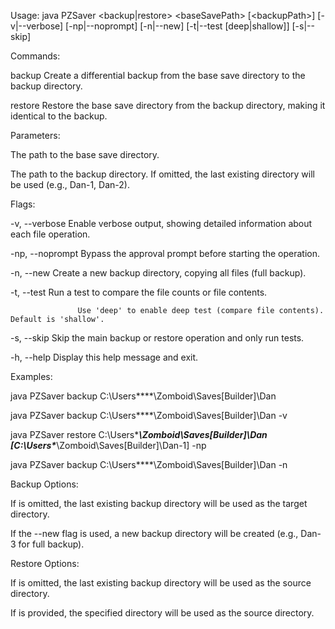 Usage: java PZSaver <backup|restore> \<baseSavePath\> [\<backupPath\>] [-v|--verbose] [-np|--noprompt] [-n|--new] [-t|--test [deep|shallow]] [-s|--skip]

Commands:

  backup     Create a differential backup from the base save directory to the backup directory.
  
  restore    Restore the base save directory from the backup directory, making it identical to the backup.

  

Parameters:

  <baseSavePath>   The path to the base save directory.
  
  <backupPath>     The path to the backup directory. If omitted, the last existing directory will be used (e.g., Dan-1, Dan-2).

  

Flags:

  -v, --verbose    Enable verbose output, showing detailed information about each file operation.
  
  -np, --noprompt  Bypass the approval prompt before starting the operation.
  
  -n, --new        Create a new backup directory, copying all files (full backup).
  
  -t, --test       Run a test to compare the file counts or file contents.
  
                   Use 'deep' to enable deep test (compare file contents). Default is 'shallow'.
                   
  -s, --skip       Skip the main backup or restore operation and only run tests.
  
  -h, --help       Display this help message and exit.
  

Examples:

  java PZSaver backup C:\Users\****\Zomboid\Saves\[Builder]\Dan
  
  java PZSaver backup C:\Users\****\Zomboid\Saves\[Builder]\Dan -v
  
  java PZSaver restore C:\Users\****\Zomboid\Saves\[Builder]\Dan [C:\Users\****\Zomboid\Saves\[Builder]\Dan-1] -np
  
  java PZSaver backup C:\Users\****\Zomboid\Saves\[Builder]\Dan -n
  

Backup Options:

  If <backupPath> is omitted, the last existing backup directory will be used as the target directory.
  
  If the --new flag is used, a new backup directory will be created (e.g., Dan-3 for full backup).
  


Restore Options:

  If <backupPath> is omitted, the last existing backup directory will be used as the source directory.
  
  If <backupPath> is provided, the specified directory will be used as the source directory.
  

